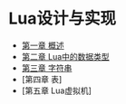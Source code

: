 # Lua设计与实现

- [第一章 概述](chapter1.md)
- [第二章 Lua中的数据类型](chapter2.md)
- [第三章 字符串](chapter3.md)
- [第四章 表]
- [第五章 Lua虚拟机]

